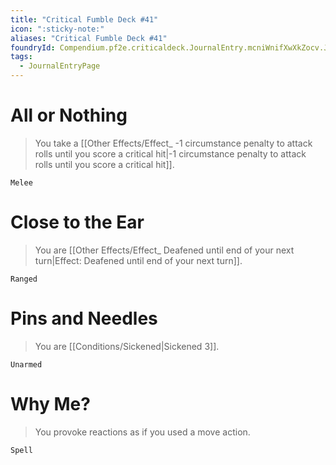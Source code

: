 ```yaml
---
title: "Critical Fumble Deck #41"
icon: ":sticky-note:"
aliases: "Critical Fumble Deck #41"
foundryId: Compendium.pf2e.criticaldeck.JournalEntry.mcniWnifXwXkZocv.JournalEntryPage.C0t1CYEnkINf6jhr
tags:
  - JournalEntryPage
---
```

# All or Nothing

> You take a [[Other Effects/Effect_ -1 circumstance penalty to attack rolls until you score a critical hit|-1 circumstance penalty to attack rolls until you score a critical hit]].

`Melee`

# Close to the Ear

> You are [[Other Effects/Effect_ Deafened until end of your next turn|Effect: Deafened until end of your next turn]].

`Ranged`

# Pins and Needles

> You are [[Conditions/Sickened|Sickened 3]].

`Unarmed`

# Why Me?

> You provoke reactions as if you used a move action.

`Spell`